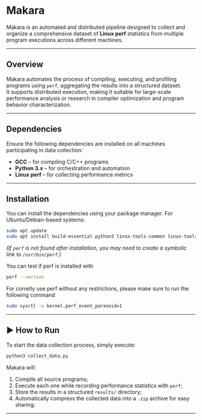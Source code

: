 # Makara

Makara is an automated and distributed pipeline designed to collect and organize a comprehensive dataset of **Linux perf** statistics from multiple program executions across different machines.

---

## Overview

Makara automates the process of compiling, executing, and profiling programs using `perf`, aggregating the results into a structured dataset.  
It supports distributed execution, making it suitable for large-scale performance analysis or research in compiler optimization and program behavior characterization.

---

## Dependencies

Ensure the following dependencies are installed on all machines participating in data collection:

- **GCC** – for compiling C/C++ programs
- **Python 3.x** – for orchestration and automation
- **Linux perf** – for collecting performance metrics

---

## Installation

You can install the dependencies using your package manager. For Ubuntu/Debian-based systems:

```bash
sudo apt update
sudo apt install build-essential python3 linux-tools-common linux-tools-$(uname -r)
```

_(If `perf` is not found after installation, you may need to create a symbolic link to `/usr/bin/perf`.)_

You can test if perf is installed with

```bash
perf --version
```
For corretly use perf without any restrictions, please make sure to run the following command

```bash
sudo sysctl -w kernel.perf_event_paranoid=1     
```

---

## ▶️ How to Run

To start the data collection process, simply execute:

```bash
python3 collect_data.py
```

Makara will:

1. Compile all source programs;
2. Execute each one while recording performance statistics with `perf`;
3. Store the results in a structured `results/` directory;
4. Automatically compress the collected data into a `.zip` archive for easy sharing.

---
